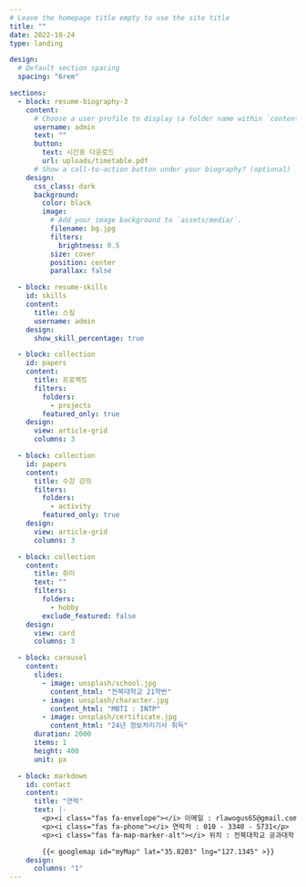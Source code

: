 ```yaml
---
# Leave the homepage title empty to use the site title
title: ""
date: 2022-10-24
type: landing

design:
  # Default section spacing
  spacing: "6rem"

sections:
  - block: resume-biography-3
    content:
      # Choose a user profile to display (a folder name within `content/authors/`)
      username: admin
      text: ""
      button:
        text: 시간표 다운로드
        url: uploads/timetable.pdf
      # Show a call-to-action button under your biography? (optional)
    design:
      css_class: dark
      background:
        color: black
        image:
          # Add your image background to `assets/media/`.
          filename: bg.jpg
          filters:
            brightness: 0.5
          size: cover
          position: center
          parallax: false

  - block: resume-skills
    id: skills
    content:
      title: 스킬
      username: admin
    design:
      show_skill_percentage: true

  - block: collection
    id: papers
    content:
      title: 프로젝트
      filters:
        folders:
          - projects
        featured_only: true
    design:
      view: article-grid
      columns: 3

  - block: collection
    id: papers
    content:
      title: 수강 강의
      filters:
        folders:
          - activity
        featured_only: true
    design:
      view: article-grid
      columns: 3

  - block: collection
    content:
      title: 취미
      text: ""
      filters:
        folders:
          - hobby
        exclude_featured: false
    design:
      view: card
      columns: 3

  - block: carousel
    content:
      slides:
        - image: unsplash/school.jpg
          content_html: "전북대학교 21학번"
        - image: unsplash/character.jpg
          content_html: "MBTI : INTP"
        - image: unsplash/certificate.jpg
          content_html: "24년 정보처리기사 취득"
      duration: 2000
      items: 1
      height: 400
      unit: px

  - block: markdown
    id: contact
    content:
      title: "연락"
      text: |-
        <p><i class="fas fa-envelope"></i> 이메일 : rlawogus65@gmail.com</p>
        <p><i class="fas fa-phone"></i> 연락처 : 010 - 3340 - 5731</p>
        <p><i class="fas fa-map-marker-alt"></i> 위치 : 전북대학교 공과대학 7호관</p>

        {{< googlemap id="myMap" lat="35.8203" lng="127.1345" >}}
    design:
      columns: "1"
---
```

